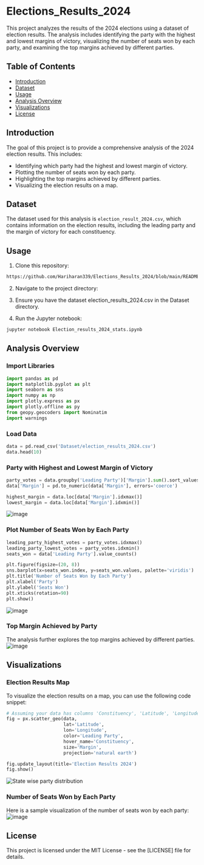 # Elections_Results_2024


This project analyzes the results of the 2024 elections using a dataset of election results. The analysis includes identifying the party with the highest and lowest margins of victory, visualizing the number of seats won by each party, and examining the top margins achieved by different parties.

## Table of Contents
- [Introduction](#introduction)
- [Dataset](#dataset)
- [Usage](#usage)
- [Analysis Overview](#analysis-overview)
- [Visualizations](#visualizations)
- [License](#license)

## Introduction

The goal of this project is to provide a comprehensive analysis of the 2024 election results. This includes:
- Identifying which party had the highest and lowest margin of victory.
- Plotting the number of seats won by each party.
- Highlighting the top margins achieved by different parties.
- Visualizing the election results on a map.

## Dataset

The dataset used for this analysis is `election_result_2024.csv`, which contains information on the election results, including the leading party and the margin of victory for each constituency.


## Usage
1. Clone this repository:

```sh
https://github.com/Hariharan339/Elections_Results_2024/blob/main/README.md
```

2. Navigate to the project directory:


3. Ensure you have the dataset election_results_2024.csv in the Dataset directory.

4. Run the Jupyter notebook:

```sh
jupyter notebook Election_results_2024_stats.ipynb
```
## Analysis Overview
### Import Libraries

```python
import pandas as pd
import matplotlib.pyplot as plt
import seaborn as sns
import numpy as np
import plotly.express as px
import plotly.offline as py
from geopy.geocoders import Nominatim
import warnings
```

### Load Data

```python
data = pd.read_csv('Dataset/election_results_2024.csv')
data.head(10)
```

### Party with Highest and Lowest Margin of Victory

```python
party_votes = data.groupby('Leading Party')['Margin'].sum().sort_values(ascending=False)
data['Margin'] = pd.to_numeric(data['Margin'], errors='coerce')

highest_margin = data.loc[data['Margin'].idxmax()]
lowest_margin = data.loc[data['Margin'].idxmin()]

```
![image](https://github.com/Hariharan3349/Elections_Results_2024/blob/main/graph/Highest%20and%20lowest%20Victory%20Candidate.png)

### Plot Number of Seats Won by Each Party

```python
leading_party_highest_votes = party_votes.idxmax()
leading_party_lowest_votes = party_votes.idxmin()
seats_won = data['Leading Party'].value_counts()

plt.figure(figsize=(20, 8))
sns.barplot(x=seats_won.index, y=seats_won.values, palette='viridis')
plt.title('Number of Seats Won by Each Party')
plt.xlabel('Party')
plt.ylabel('Seats Won')
plt.xticks(rotation=90)
plt.show()
```
![image](https://github.com/Hariharan3349/Elections_Results_2024/blob/main/graph/Plot%20number%20of%20seats%20won%20by%20each%20party.png)
### Top Margin Achieved by Party
The analysis further explores the top margins achieved by different parties.
![image](https://github.com/Hariharan3349/Elections_Results_2024/blob/main/graph/Top%20margin%20Achieved%20by%20party.png)

## Visualizations
### Election Results Map
To visualize the election results on a map, you can use the following code snippet:
```python
# Assuming your data has columns 'Constituency', 'Latitude', 'Longitude', 'Leading Party'
fig = px.scatter_geo(data,
                     lat='Latitude',
                     lon='Longitude',
                     color='Leading Party',
                     hover_name='Constituency',
                     size='Margin',
                     projection='natural earth')

fig.update_layout(title='Election Results 2024')
fig.show()
```
![State wise party distribution](https://github.com/Hariharan3349/Elections_Results_2024/blob/main/graph/State%20wise%20party%20distribution.png)

### Number of Seats Won by Each Party
Here is a sample visualization of the number of seats won by each party:
![image](https://github.com/Vishal9871/Elections_Results_2024/blob/main/graph/Top%2010%20trailing%20party%20by%20SEAT.png)
## License
This project is licensed under the MIT License - see the [LICENSE] file for details.

